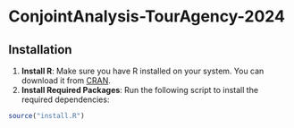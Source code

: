 # ConjointAnalysis-TourAgency-2024

## Installation

1. **Install R**: Make sure you have R installed on your system. You can download it from [CRAN](https://cran.r-project.org/).
2. **Install Required Packages**: Run the following script to install the required dependencies:

```r
source("install.R")

